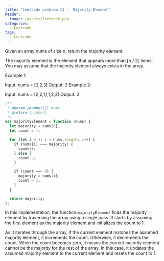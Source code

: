 ```yaml
---
title: "Leetcode problem 11 -  Majority Element"
header:
  image: /assets/leetcode.png
categories:
  - Leetcode
tags:
  - Leetcode
---
```


Given an array nums of size n, return the majority element.

The majority element is the element that appears more than ⌊n / 2⌋ times. You may assume that the majority element always exists in the array.

Example 1:

Input: nums = [3,2,3]
Output: 3
Example 2:

Input: nums = [2,2,1,1,1,2,2]
Output: 2

```js
/**
 * @param {number[]} nums
 * @return {number}
 */
var majorityElement = function (nums) {
  let majority = nums[0];
  let count = 1;

  for (let i = 1; i < nums.length; i++) {
    if (nums[i] === majority) {
      count++;
    } else {
      count--;
    }

    if (count === 0) {
      majority = nums[i];
      count = 1;
    }
  }

  return majority;
};
```

In this implementation, the function `majorityElement` finds the majority element by traversing the array using a single pass. It starts by assuming the first element as the majority element and initializes the count to 1.

As it iterates through the array, if the current element matches the assumed majority element, it increments the count. Otherwise, it decrements the count. When the count becomes zero, it means the current majority element cannot be the majority for the rest of the array. In this case, it updates the assumed majority element to the current element and resets the count to 1.
